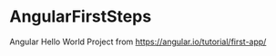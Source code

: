 # AngularFirstSteps

Angular Hello World Project from <a>https://angular.io/tutorial/first-app/</a>
